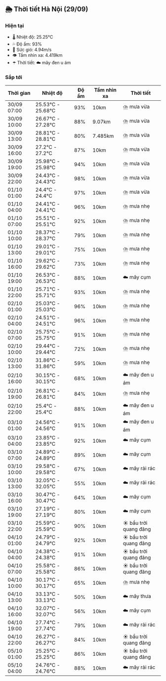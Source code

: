 ## 🌦️ Thời tiết Hà Nội (29/09)

### Hiện tại

- 🌡️ Nhiệt độ: 25.25℃
- 💦 Độ ẩm: 93%
- 💨 Sức gió: 4.94m/s
- 👁️ Tầm nhìn xa: 4.419km
- ☂️ Thời tiết: ☁️ mây đen u ám

### Sắp tới

| Thời gian | Nhiệt độ | Độ ẩm | Tầm nhìn xa | Thời tiết |
| --- | --- | --- | --- | --- |
| 30/09 07:00 | 25.53℃ - 25.68℃ | 93% | 10km | ⛈️ mưa vừa |
| 30/09 10:00 | 26.67℃ - 27.28℃ | 88% | 9.07km | ⛈️ mưa vừa |
| 30/09 13:00 | 28.81℃ - 28.81℃ | 80% | 7.485km | ⛈️ mưa vừa |
| 30/09 16:00 | 27.2℃ - 27.2℃ | 87% | 10km | ⛈️ mưa vừa |
| 30/09 19:00 | 25.98℃ - 25.98℃ | 94% | 10km | ⛈️ mưa vừa |
| 30/09 22:00 | 24.43℃ - 24.43℃ | 98% | 10km | ⛈️ mưa vừa |
| 01/10 01:00 | 24.4℃ - 24.4℃ | 97% | 10km | ⛈️ mưa vừa |
| 01/10 04:00 | 24.41℃ - 24.41℃ | 96% | 10km | ⛈️ mưa nhẹ |
| 01/10 07:00 | 25.51℃ - 25.51℃ | 92% | 10km | ⛈️ mưa nhẹ |
| 01/10 10:00 | 28.37℃ - 28.37℃ | 79% | 10km | ⛈️ mưa nhẹ |
| 01/10 13:00 | 29.01℃ - 29.01℃ | 75% | 10km | ⛈️ mưa nhẹ |
| 01/10 16:00 | 29.62℃ - 29.62℃ | 73% | 10km | ⛈️ mưa nhẹ |
| 01/10 19:00 | 26.53℃ - 26.53℃ | 88% | 10km | ☁️ mây cụm |
| 01/10 22:00 | 25.71℃ - 25.71℃ | 93% | 10km | ⛈️ mưa nhẹ |
| 02/10 01:00 | 25.03℃ - 25.03℃ | 96% | 10km | ⛈️ mưa nhẹ |
| 02/10 04:00 | 24.51℃ - 24.51℃ | 96% | 10km | ⛈️ mưa nhẹ |
| 02/10 07:00 | 25.75℃ - 25.75℃ | 91% | 10km | ⛈️ mưa nhẹ |
| 02/10 10:00 | 29.44℃ - 29.44℃ | 72% | 10km | ⛈️ mưa nhẹ |
| 02/10 13:00 | 31.86℃ - 31.86℃ | 59% | 10km | ⛈️ mưa nhẹ |
| 02/10 16:00 | 30.15℃ - 30.15℃ | 68% | 10km | ☁️ mây đen u ám |
| 02/10 19:00 | 26.81℃ - 26.81℃ | 84% | 10km | ⛈️ mưa nhẹ |
| 02/10 22:00 | 25.4℃ - 25.4℃ | 88% | 10km | ☁️ mây đen u ám |
| 03/10 01:00 | 24.56℃ - 24.56℃ | 91% | 10km | ☁️ mây đen u ám |
| 03/10 04:00 | 23.85℃ - 23.85℃ | 92% | 10km | ☁️ mây cụm |
| 03/10 07:00 | 24.89℃ - 24.89℃ | 89% | 10km | ☁️ mây cụm |
| 03/10 10:00 | 29.58℃ - 29.58℃ | 67% | 10km | ☁️ mây rải rác |
| 03/10 13:00 | 32.05℃ - 32.05℃ | 55% | 10km | ☁️ mây rải rác |
| 03/10 16:00 | 30.47℃ - 30.47℃ | 64% | 10km | ☁️ mây cụm |
| 03/10 19:00 | 27.19℃ - 27.19℃ | 80% | 10km | ☁️ mây cụm |
| 03/10 22:00 | 25.59℃ - 25.59℃ | 90% | 10km | ☀️ bầu trời quang đãng |
| 04/10 01:00 | 24.79℃ - 24.79℃ | 92% | 10km | ☀️ bầu trời quang đãng |
| 04/10 04:00 | 24.38℃ - 24.38℃ | 91% | 10km | ☀️ bầu trời quang đãng |
| 04/10 07:00 | 25.58℃ - 25.58℃ | 86% | 10km | ☀️ bầu trời quang đãng |
| 04/10 10:00 | 30.17℃ - 30.17℃ | 65% | 10km | ⛈️ mưa nhẹ |
| 04/10 13:00 | 33.13℃ - 33.13℃ | 50% | 10km | ☁️ mây thưa |
| 04/10 16:00 | 32.07℃ - 32.07℃ | 56% | 10km | ☁️ mây cụm |
| 04/10 19:00 | 27.74℃ - 27.74℃ | 79% | 10km | ☁️ mây rải rác |
| 04/10 22:00 | 26.27℃ - 26.27℃ | 84% | 10km | ☀️ bầu trời quang đãng |
| 05/10 01:00 | 25.25℃ - 25.25℃ | 86% | 10km | ☀️ bầu trời quang đãng |
| 05/10 04:00 | 24.76℃ - 24.76℃ | 88% | 10km | ☁️ mây rải rác |

